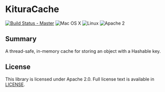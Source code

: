 # KituraCache

[![Build Status - Master](https://travis-ci.org/IBM-Swift/Kitura-Cache.svg?branch=master)](https://travis-ci.org/IBM-Swift/Kitura-Cache)
![Mac OS X](https://img.shields.io/badge/os-Mac%20OS%20X-green.svg?style=flat)
![Linux](https://img.shields.io/badge/os-linux-green.svg?style=flat)
![Apache 2](https://img.shields.io/badge/license-Apache2-blue.svg?style=flat)

## Summary
A thread-safe, in-memory cache for storing an object with a Hashable key.

## License
This library is licensed under Apache 2.0. Full license text is available in [LICENSE](LICENSE.txt).
